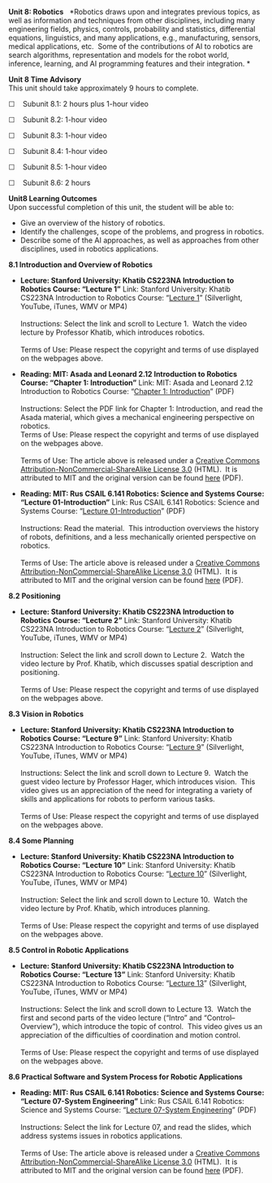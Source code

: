 **Unit 8: Robotics** <span id="8"></span> 
*Robotics draws upon and integrates previous topics, as well as
information and techniques from other disciplines, including many
engineering fields, physics, controls, probability and statistics,
differential equations, linguistics, and many applications, e.g.,
manufacturing, sensors, medical applications, etc.  Some of the
contributions of AI to robotics are search algorithms, representation
and models for the robot world, inference, learning, and AI programming
features and their integration. *

**Unit 8 Time Advisory**  
This unit should take approximately 9 hours to complete.  
  
 ☐    Subunit 8.1: 2 hours plus 1-hour video  
  
 ☐    Subunit 8.2: 1-hour video  
  
 ☐    Subunit 8.3: 1-hour video  
  
 ☐    Subunit 8.4: 1-hour video  
  
 ☐    Subunit 8.5: 1-hour video  
  
 ☐    Subunit 8.6: 2 hours

**Unit8 Learning Outcomes**  
Upon successful completion of this unit, the student will be able to:  
  
-   Give an overview of the history of robotics.
-   Identify the challenges, scope of the problems, and progress in
    robotics.
-   Describe some of the AI approaches, as well as approaches from other
    disciplines, used in robotics applications.

**8.1 Introduction and Overview of Robotics** <span id="8.1"></span> 
-   **Lecture: Stanford University: Khatib CS223NA Introduction to
    Robotics Course: “Lecture 1”**
    Link: Stanford University: Khatib CS223NA Introduction to Robotics
    Course: “[Lecture
    1](http://see.stanford.edu/see/lecturelist.aspx?coll=86cc8662-f6e4-43c3-a1be-b30d1d179743)”
    (Silverlight, YouTube, iTunes, WMV or MP4)  
        
     Instructions: Select the link and scroll to Lecture 1.  Watch the
    video lecture by Professor Khatib, which introduces robotics.  
        
     Terms of Use: Please respect the copyright and terms of use
    displayed on the webpages above.

-   **Reading: MIT: Asada and Leonard 2.12 Introduction to Robotics
    Course: “Chapter 1: Introduction”**
    Link: MIT: Asada and Leonard 2.12 Introduction to Robotics Course:
    “[Chapter 1:
    Introduction](https://resources.saylor.org/wwwresources/archived/site/wp-content/uploads/2011/11/CS405-8.1-mit-Intro-Robotics.pdf)”
    (PDF)  
        
     Instructions: Select the PDF link for Chapter 1: Introduction, and
    read the Asada material, which gives a mechanical engineering
    perspective on robotics.  
     Terms of Use: Please respect the copyright and terms of use
    displayed on the webpages above.  
        
     Terms of Use: The article above is released under a [Creative
    Commons Attribution-NonCommercial-ShareAlike License
    3.0](http://creativecommons.org/licenses/by-nc-sa/3.0/) (HTML).  It
    is attributed to MIT and the original version can be found
    [here](http://ocw.mit.edu/courses/mechanical-engineering/2-12-introduction-to-robotics-fall-2005/lecture-notes/)
    (PDF).

-   **Reading: MIT: Rus CSAIL 6.141 Robotics: Science and Systems
    Course: “Lecture 01-Introduction”**
    Link: Rus CSAIL 6.141 Robotics: Science and Systems Course:
    “[Lecture
    01-Introduction](https://resources.saylor.org/wwwresources/archived/site/wp-content/uploads/2011/11/CS405-8.1-MIT3.pdf)”
    (PDF)  
        
     Instructions: Read the material.  This introduction overviews the
    history of robots, definitions, and a less mechanically oriented
    perspective on robotics.  
        
     Terms of Use: The article above is released under a [Creative
    Commons Attribution-NonCommercial-ShareAlike License
    3.0](http://creativecommons.org/licenses/by-nc-sa/3.0/) (HTML).  It
    is attributed to MIT and the original version can be found
    [here](http://roboticscourseware.org/1-full-robotics-courses/robotics-science-and-systems-mit-csail-6.141/robotics-science-and-systems-mit-csail-6.141-lectures)
    (PDF).

**8.2 Positioning** <span id="8.2"></span> 
-   **Lecture: Stanford University: Khatib CS223NA Introduction to
    Robotics Course: “Lecture 2”**
    Link: Stanford University: Khatib CS223NA Introduction to Robotics
    Course: “[Lecture
    2](http://see.stanford.edu/see/lecturelist.aspx?coll=86cc8662-f6e4-43c3-a1be-b30d1d179743)”
    (Silverlight, YouTube, iTunes, WMV or MP4)  
        
     Instruction: Select the link and scroll down to Lecture 2.  Watch
    the video lecture by Prof. Khatib, which discusses spatial
    description and positioning.  
        
     Terms of Use: Please respect the copyright and terms of use
    displayed on the webpages above.

**8.3 Vision in Robotics** <span id="8.3"></span> 
-   **Lecture: Stanford University: Khatib CS223NA Introduction to
    Robotics Course: “Lecture 9”**
    Link: Stanford University: Khatib CS223NA Introduction to Robotics
    Course: “[Lecture
    9](http://see.stanford.edu/see/lecturelist.aspx?coll=86cc8662-f6e4-43c3-a1be-b30d1d179743)”
    (Silverlight, YouTube, iTunes, WMV or MP4)  
        
     Instructions: Select the link and scroll down to Lecture 9.  Watch
    the guest video lecture by Professor Hager, which introduces
    vision.  This video gives us an appreciation of the need for
    integrating a variety of skills and applications for robots to
    perform various tasks.  
        
     Terms of Use: Please respect the copyright and terms of use
    displayed on the webpages above.

**8.4 Some Planning** <span id="8.4"></span> 
-   **Lecture: Stanford University: Khatib CS223NA Introduction to
    Robotics Course: “Lecture 10”**
    Link: Stanford University: Khatib CS223NA Introduction to Robotics
    Course: “[Lecture
    10](http://see.stanford.edu/see/lecturelist.aspx?coll=86cc8662-f6e4-43c3-a1be-b30d1d179743)”
    (Silverlight, YouTube, iTunes, WMV or MP4)  
        
     Instruction: Select the link and scroll down to Lecture 10.  Watch
    the video lecture by Prof. Khatib, which introduces planning.  
        
     Terms of Use: Please respect the copyright and terms of use
    displayed on the webpages above.

**8.5 Control in Robotic Applications** <span id="8.5"></span> 
-   **Lecture: Stanford University: Khatib CS223NA Introduction to
    Robotics Course: “Lecture 13”**
    Link: Stanford University: Khatib CS223NA Introduction to Robotics
    Course: “[Lecture
    13](http://see.stanford.edu/see/lecturelist.aspx?coll=86cc8662-f6e4-43c3-a1be-b30d1d179743)”
    (Silverlight, YouTube, iTunes, WMV or MP4)  
        
     Instructions: Select the link and scroll down to Lecture 13.  Watch
    the first and second parts of the video lecture (“Intro” and
    “Control–Overview”), which introduce the topic of control.  This
    video gives us an appreciation of the difficulties of coordination
    and motion control.  
        
     Terms of Use: Please respect the copyright and terms of use
    displayed on the webpages above.

**8.6 Practical Software and System Process for Robotic Applications**
<span id="8.6"></span> 
-   **Reading: MIT: Rus CSAIL 6.141 Robotics: Science and Systems
    Course: “Lecture 07-System Engineering”**
    Link: Rus CSAIL 6.141 Robotics: Science and Systems Course:
    “[Lecture 07-System
    Engineering](https://resources.saylor.org/wwwresources/archived/site/wp-content/uploads/2011/11/CS405-8.6-MIT.pdf)”
    (PDF)  
        
     Instructions: Select the link for Lecture 07, and read the slides,
    which address systems issues in robotics applications.  
        
     Terms of Use: The article above is released under a [Creative
    Commons Attribution-NonCommercial-ShareAlike License
    3.0](http://creativecommons.org/licenses/by-nc-sa/3.0/) (HTML).  It
    is attributed to MIT and the original version can be found
    [here](http://roboticscourseware.org/1-full-robotics-courses/robotics-science-and-systems-mit-csail-6.141/robotics-science-and-systems-mit-csail-6.141-lectures)
    (PDF).


